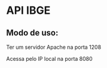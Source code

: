 # API IBGE

## Modo de uso:
<p>Ter um servidor Apache na porta 1208</p>
<p>Acessa pelo IP local na porta 8080</p>
